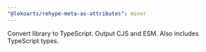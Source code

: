 ```yaml
---
"@lekoarts/rehype-meta-as-attributes": minor
---
```


Convert library to TypeScript. Output CJS and ESM. Also includes TypeScript types.
